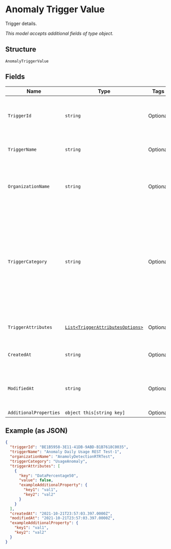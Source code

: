 
# Anomaly Trigger Value

Trigger details.

*This model accepts additional fields of type object.*

## Structure

`AnomalyTriggerValue`

## Fields

| Name | Type | Tags | Description |
|  --- | --- | --- | --- |
| `TriggerId` | `string` | Optional | The system assigned name of the trigger being updated. |
| `TriggerName` | `string` | Optional | The user defined name of the trigger. |
| `OrganizationName` | `string` | Optional | The user assigned name of the organization associated with the trigger. |
| `TriggerCategory` | `string` | Optional | This is the value to use in the request body to detect anomalous behaivior. The values in this table will only be relevant when this parameter is set to this value. |
| `TriggerAttributes` | [`List<TriggerAttributesOptions>`](../../doc/models/trigger-attributes-options.md) | Optional | Additional details and keys for the trigger. |
| `CreatedAt` | `string` | Optional | Timestamp for whe the trigger was created. |
| `ModifiedAt` | `string` | Optional | Timestamp for the most recent time the trigger was modified. |
| `AdditionalProperties` | `object this[string key]` | Optional | - |

## Example (as JSON)

```json
{
  "triggerId": "BE1B5958-3E11-41DB-9ABD-B1B7618C0035",
  "triggerName": "Anomaly Daily Usage REST Test-1",
  "organizationName": "AnamolyDetectionRTRTest",
  "triggerCategory": "UsageAnomaly",
  "triggerAttributes": [
    {
      "key": "DataPercentage50",
      "value": false,
      "exampleAdditionalProperty": {
        "key1": "val1",
        "key2": "val2"
      }
    }
  ],
  "createdAt": "2021-10-21T23:57:03.397.0000Z",
  "modifiedAt": "2021-10-21T23:57:03.397.0000Z",
  "exampleAdditionalProperty": {
    "key1": "val1",
    "key2": "val2"
  }
}
```

